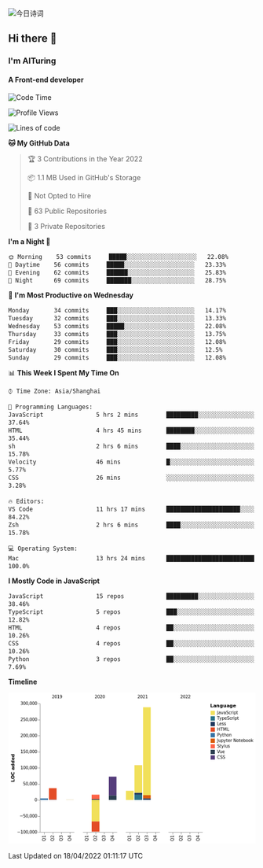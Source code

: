 <img alt="今日诗词" src="https://v2.jinrishici.com/one.svg?font-size=30&spacing=2&color=skyblue" style="max-width:100%; display: block; margin: 0 auto;">

## Hi there 👋
### I'm AITuring
#### A Front-end developer

<!-- <img src="./dhx.gif" width="400px"/> -->

<!--START_SECTION:waka-->
![Code Time](http://img.shields.io/badge/Code%20Time-3%2C327%20hrs%2053%20mins-blue)

![Profile Views](http://img.shields.io/badge/Profile%20Views-0-blue)

![Lines of code](https://img.shields.io/badge/From%20Hello%20World%20I%27ve%20Written-456%20Thousand%20lines%20of%20code-blue)

**🐱 My GitHub Data** 

> 🏆 3 Contributions in the Year 2022
 > 
> 📦 1.1 MB Used in GitHub's Storage 
 > 
> 🚫 Not Opted to Hire
 > 
> 📜 63 Public Repositories 
 > 
> 🔑 3 Private Repositories  
 > 
**I'm a Night 🦉** 

```text
🌞 Morning    53 commits     █████░░░░░░░░░░░░░░░░░░░░   22.08% 
🌆 Daytime    56 commits     █████░░░░░░░░░░░░░░░░░░░░   23.33% 
🌃 Evening    62 commits     ██████░░░░░░░░░░░░░░░░░░░   25.83% 
🌙 Night      69 commits     ███████░░░░░░░░░░░░░░░░░░   28.75%

```
📅 **I'm Most Productive on Wednesday** 

```text
Monday       34 commits     ███░░░░░░░░░░░░░░░░░░░░░░   14.17% 
Tuesday      32 commits     ███░░░░░░░░░░░░░░░░░░░░░░   13.33% 
Wednesday    53 commits     █████░░░░░░░░░░░░░░░░░░░░   22.08% 
Thursday     33 commits     ███░░░░░░░░░░░░░░░░░░░░░░   13.75% 
Friday       29 commits     ███░░░░░░░░░░░░░░░░░░░░░░   12.08% 
Saturday     30 commits     ███░░░░░░░░░░░░░░░░░░░░░░   12.5% 
Sunday       29 commits     ███░░░░░░░░░░░░░░░░░░░░░░   12.08%

```


📊 **This Week I Spent My Time On** 

```text
⌚︎ Time Zone: Asia/Shanghai

💬 Programming Languages: 
JavaScript               5 hrs 2 mins        █████████░░░░░░░░░░░░░░░░   37.64% 
HTML                     4 hrs 45 mins       ████████░░░░░░░░░░░░░░░░░   35.44% 
sh                       2 hrs 6 mins        ████░░░░░░░░░░░░░░░░░░░░░   15.78% 
Velocity                 46 mins             █░░░░░░░░░░░░░░░░░░░░░░░░   5.77% 
CSS                      26 mins             ░░░░░░░░░░░░░░░░░░░░░░░░░   3.28%

🔥 Editors: 
VS Code                  11 hrs 17 mins      █████████████████████░░░░   84.22% 
Zsh                      2 hrs 6 mins        ████░░░░░░░░░░░░░░░░░░░░░   15.78%

💻 Operating System: 
Mac                      13 hrs 24 mins      █████████████████████████   100.0%

```

**I Mostly Code in JavaScript** 

```text
JavaScript               15 repos            █████████░░░░░░░░░░░░░░░░   38.46% 
TypeScript               5 repos             ███░░░░░░░░░░░░░░░░░░░░░░   12.82% 
HTML                     4 repos             ██░░░░░░░░░░░░░░░░░░░░░░░   10.26% 
CSS                      4 repos             ██░░░░░░░░░░░░░░░░░░░░░░░   10.26% 
Python                   3 repos             ██░░░░░░░░░░░░░░░░░░░░░░░   7.69%

```


**Timeline**

![Chart not found](https://raw.githubusercontent.com/AITuring/AITuring/main/charts/bar_graph.png) 


 Last Updated on 18/04/2022 01:11:17 UTC
<!--END_SECTION:waka-->


